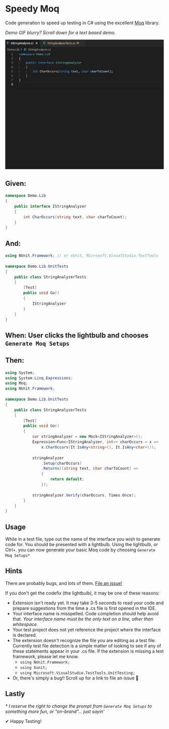 # Speedy Moq

Code generation to speed up testing in C# using the excellent [Moq](https://www.nuget.org/packages/Moq/) library.

_Demo GIF blurry? Scroll down for a text based demo._

![Demo](docs/images/Demo.gif?raw=true "Demo")

## Given:
```csharp
namespace Demo.Lib
{
	public interface IStringAnalyzer
	{
		int CharOccurs(string text, char charToCount);
	}
}
```

## And:
```csharp
using NUnit.Framework; // or xUnit, Microsoft.VisualStudio.TestTools

namespace Demo.Lib.UnitTests
{
	public class StringAnalyzerTests
	{
		[Test]
		public void Go()
		{
			IStringAnalyzer
		}
	}
}
```

## When: User clicks the lightbulb and chooses `Generate Moq Setups`

## Then:
```csharp
using System;
using System.Linq.Expressions;
using Moq;
using NUnit.Framework;

namespace Demo.Lib.UnitTests
{
	public class StringAnalyzerTests
	{
		[Test]
		public void Go()
		{
			var stringAnalyzer = new Mock<IStringAnalyzer>();
			Expression<Func<IStringAnalyzer, int>> charOccurs = x =>
				x.CharOccurs(It.IsAny<string>(), It.IsAny<char>());
			
			stringAnalyzer
				.Setup(charOccurs)
				.Returns((string text, char charToCount) =>
				{
					return default;
				});

			stringAnalyzer.Verify(charOccurs, Times.Once);
		}
	}
}
```



## Usage

While in a test file, type out the name of the interface you wish to generate code for. You should be presented with a lightbulb. Using the lightbulb, or Ctrl+. you can now generate your basic Moq code by choosing `Generate Moq Setups*`

## Hints

There are probably bugs, and lots of them. [File an issue!](https://github.com/daveoftheparty/speedy-moq/issues)

If you don't get the codefix (the lightbulb), it may be one of these reasons:
- Extension isn't ready yet. It may take 3-5 seconds to read your code and prepare suggestions from the time a .cs file is first opened in the IDE.
- Your interface name is misspelled. Code completion should help avoid that. _Your interface name must be the only text on a line, other than whitespace._
- Your test project does not yet reference the project where the interface is declared.
- The extension doesn't recognize the file you are editing as a test file. Currently test file detection is a simple matter of looking to see if any of these statements appear in your .cs file. If the extension is missing a test framework, please let me know.
	- `using NUnit.Framework;`
	- `using Xunit;`
	- `using Microsoft.VisualStudio.TestTools.UnitTesting;`
- Or, there's simply a bug!! Scroll up for a link to file an issue 🤣

## Lastly

_\* I reserve the right to change the prompt from `Generate Moq Setups` to something more fun, or "on-brand"... just sayin'_

✔ Happy Testing!